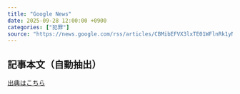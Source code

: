 ```yaml
---
title: "Google News"
date: 2025-09-28 12:00:00 +0900
categories: ["犯罪"]
source: "https://news.google.com/rss/articles/CBMibEFVX3lxTE01WFlnRk1yN2t1dktfMkhpei0yRE9LRFBWVVRxN3l5ZG5LQXc0OTh5RktYN3g4WXA3RjJHX19nRWJCZGNzbEhNNlI4ejljVkFaRjFfR1laMnl3eGNmVV8yTnFTa1VlU3pNUnJJTA?oc=5"
---
```


## 記事本文（自動抽出）
<body class="y0K44d EA71Tc" id="readabilityBody"></body>

[出典はこちら](https://news.google.com/rss/articles/CBMibEFVX3lxTE01WFlnRk1yN2t1dktfMkhpei0yRE9LRFBWVVRxN3l5ZG5LQXc0OTh5RktYN3g4WXA3RjJHX19nRWJCZGNzbEhNNlI4ejljVkFaRjFfR1laMnl3eGNmVV8yTnFTa1VlU3pNUnJJTA?oc=5)
